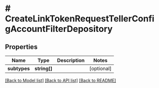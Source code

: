 # # CreateLinkTokenRequestTellerConfigAccountFilterDepository

## Properties

Name | Type | Description | Notes
------------ | ------------- | ------------- | -------------
**subtypes** | **string[]** |  | [optional]

[[Back to Model list]](../../README.md#models) [[Back to API list]](../../README.md#endpoints) [[Back to README]](../../README.md)

